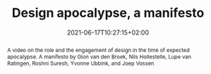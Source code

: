 ---
slug: design-apocalypse-manifesto
title: "Design apocalypse, a manifesto"
projecttype: general
layout: project
subsection: project
projecttype: general
institution:
    logo: TUe
    name: "Eindhoven University of Technology"
    web: "https://www.tue.nl/en/"
    colo: "#c72125"
date: 2021-06-17T10:27:15+02:00
frontphoto: "https://live.staticflickr.com/65535/51253775095_9eccca2c5c.jpg"
abstract: "A video on the role and the engagement of design in the time of expected apocalypse. A manifesto by Gion van den Broek, Nils Hollestelle, Lupe van Ratingen, Roshni Suresh, Yvonne Ubbink, and Joep Vossen"
video:
    video1:
        youtube: "xUWN4DD-gP8"
        title: "Design apocalypse, a manifesto"
        speaker: "Gion van den Broek, Nils Hollestelle, Lupe van Ratingen, Roshni Suresh, Yvonne Ubbink, and Joep Vossen"     
---